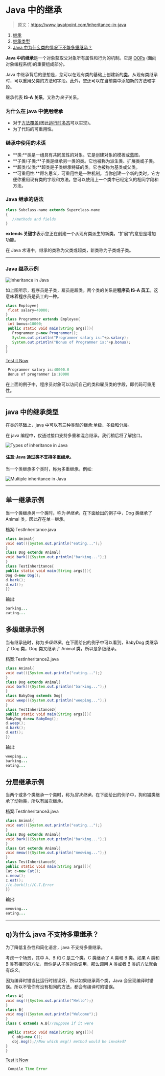# Java 中的继承

> 原文：<https://www.javatpoint.com/inheritance-in-java>

1.  [继承](#)
2.  [继承类型](#inheritancetypes)
3.  [Java 中为什么类的情况下不能多重继承？](#inheritancenotmultiple)

**Java 中的继承**是一个对象获取父对象所有属性和行为的机制。它是 [OOPs](java-oops-concepts) (面向对象编程系统)的重要组成部分。

Java 中继承背后的思想是，您可以在现有类的基础上创建新的[类](object-and-class-in-java)。从现有类继承时，可以重用父类的方法和字段。此外，您还可以在当前类中添加新的方法和字段。

继承代表 **IS-A 关系**，又称为*亲子*关系。

### 为什么在 java 中使用继承

*   对于[方法覆盖](method-overriding-in-java)(因此[运行时多态](runtime-polymorphism-in-java)可以实现)。
*   为了代码的可重用性。

### 继承中使用的术语

*   **类:**类是一组具有共同属性的对象。它是创建对象的模板或蓝图。
*   **子类/子类:**子类是继承另一类的类。它也被称为派生类、扩展类或子类。
*   **超类/父类:**超类是子类继承特征的类。它也被称为基类或父类。
*   **可重用性:**顾名思义，可重用性是一种机制，当你创建一个新的类时，它方便你重用现有类的字段和方法。您可以使用上一个类中已经定义的相同字段和方法。

### Java 继承的语法

```java
class Subclass-name extends Superclass-name
{
   //methods and fields
}

```

**extends 关键字**表示您正在创建一个从现有类派生的新类。“扩展”的意思是增加功能。

在 Java 术语中，继承的类称为父类或超类，新类称为子类或子类。

* * *

### Java 继承示例

![Inheritance in Java](../img/f97e927bffb1f73a265715de45cd4607.png)

如上图所示，程序员是子类，雇员是超类。两个类的关系是**程序员 IS-A 员工**。这意味着程序员是员工的一种。

```java
class Employee{
 float salary=40000;
}
class Programmer extends Employee{
 int bonus=10000;
 public static void main(String args[]){
   Programmer p=new Programmer();
   System.out.println("Programmer salary is:"+p.salary);
   System.out.println("Bonus of Programmer is:"+p.bonus);
}
}

```

[Test it Now](https://www.javatpoint.com/opr/test.jsp?filename=Programmer)

```java
 Programmer salary is:40000.0
 Bonus of programmer is:10000

```

在上面的例子中，程序员对象可以访问自己的类和雇员类的字段，即代码可重用性。

* * *

## java 中的继承类型

在类的基础上，java 中可以有三种类型的继承:单级、多级和分层。

在 java 编程中，仅通过接口支持多重和混合继承。我们稍后将了解接口。

![Types of inheritance in Java](../img/f74f66c32fbc5f1e7945b94df653e34a.png)

#### 注意:Java 通过类不支持多重继承。

当一个类继承多个类时，称为多重继承。例如:

![Multiple inheritance in Java](../img/e9849a0e20871b532c5a024a32e8729f.png)

* * *

## 单一继承示例

当一个类继承另一个类时，称为*单继承*。在下面给出的例子中，Dog 类继承了 Animal 类，因此存在单一继承。

档案:TestInheritance.java

```java
class Animal{
void eat(){System.out.println("eating...");}
}
class Dog extends Animal{
void bark(){System.out.println("barking...");}
}
class TestInheritance{
public static void main(String args[]){
Dog d=new Dog();
d.bark();
d.eat();
}}

```

输出:

```java
barking...
eating...

```

## 多级继承示例

当有继承链时，称为*多级继承*。在下面给出的例子中可以看到，BabyDog 类继承了 Dog 类，Dog 类又继承了 Animal 类，所以是多级继承。

档案:TestInheritance2.java

```java
class Animal{
void eat(){System.out.println("eating...");}
}
class Dog extends Animal{
void bark(){System.out.println("barking...");}
}
class BabyDog extends Dog{
void weep(){System.out.println("weeping...");}
}
class TestInheritance2{
public static void main(String args[]){
BabyDog d=new BabyDog();
d.weep();
d.bark();
d.eat();
}}

```

输出:

```java
weeping...
barking...
eating...

```

## 分层继承示例

当两个或多个类继承一个类时，称为*层次继承*。在下面给出的例子中，狗和猫类继承了动物类，所以有层次继承。

档案:TestInheritance3.java

```java
class Animal{
void eat(){System.out.println("eating...");}
}
class Dog extends Animal{
void bark(){System.out.println("barking...");}
}
class Cat extends Animal{
void meow(){System.out.println("meowing...");}
}
class TestInheritance3{
public static void main(String args[]){
Cat c=new Cat();
c.meow();
c.eat();
//c.bark();//C.T.Error
}}

```

输出:

```java
meowing...
eating...

```

* * *

## q)为什么 java 不支持多重继承？

为了降低复杂性和简化语言，java 不支持多重继承。

考虑一个场景，其中 A、B 和 C 是三个类。C 类继承了 A 类和 B 类。如果 A 类和 B 类有相同的方法，而你是从子类对象调用，那么调用 A 类或者 B 类的方法就会有歧义。

因为编译时错误比运行时错误好，所以如果继承两个类，Java 会呈现编译时错误。所以不管你有没有相同的方法，都会有编译时的错误。

```java
class A{
void msg(){System.out.println("Hello");}
}
class B{
void msg(){System.out.println("Welcome");}
}
class C extends A,B{//suppose if it were

 public static void main(String args[]){
   C obj=new C();
   obj.msg();//Now which msg() method would be invoked?
}
}

```

[Test it Now](https://www.javatpoint.com/opr/test.jsp?filename=C)

```java
 Compile Time Error

```